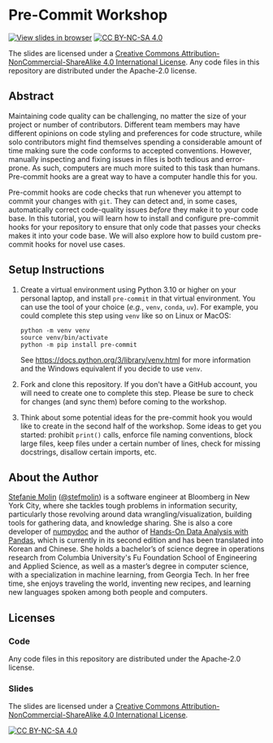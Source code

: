# Pre-Commit Workshop
[![View slides in browser](https://img.shields.io/badge/view-slides-orange?logo=reveal.js&logoColor=white)](https://stefaniemolin.com/pre-commit-workshop/) [![CC BY-NC-SA 4.0][cc-by-nc-sa-shield]][cc-by-nc-sa]

The slides are licensed under a
[Creative Commons Attribution-NonCommercial-ShareAlike 4.0 International License][cc-by-nc-sa]. Any code files in this repository are distributed under the Apache-2.0 license.

## Abstract

Maintaining code quality can be challenging, no matter the size of your project or number of contributors. Different team members may have different opinions on code styling and preferences for code structure, while solo contributors might find themselves spending a considerable amount of time making sure the code conforms to accepted conventions. However, manually inspecting and fixing issues in files is both tedious and error-prone. As such, computers are much more suited to this task than humans. Pre-commit hooks are a great way to have a computer handle this for you.

Pre-commit hooks are code checks that run whenever you attempt to commit your changes with `git`. They can detect and, in some cases, automatically correct code-quality issues *before* they make it to your code base. In this tutorial, you will learn how to install and configure pre-commit hooks for your repository to ensure that only code that passes your checks makes it into your code base. We will also explore how to build custom pre-commit hooks for novel use cases.

## Setup Instructions

1. Create a virtual environment using Python 3.10 or higher on your personal laptop, and install `pre-commit` in that virtual environment. You can use the tool of your choice (*e.g.*, `venv`, `conda`, `uv`). For example, you could complete this step using `venv` like so on Linux or MacOS:

    ```shell
    python -m venv venv
    source venv/bin/activate
    python -m pip install pre-commit
    ```

    See https://docs.python.org/3/library/venv.html for more information and the Windows equivalent if you decide to use `venv`.

2. Fork and clone this repository. If you don't have a GitHub account, you will need to create one to complete this step. Please be sure to check for changes (and sync them) before coming to the workshop.

3. Think about some potential ideas for the pre-commit hook you would like to create in the second half of the workshop. Some ideas to get you started: prohibit `print()` calls, enforce file naming conventions, block large files, keep files under a certain number of lines, check for missing docstrings, disallow certain imports, etc.


## About the Author

[Stefanie Molin](https://stefaniemolin.com) ([@stefmolin](https://github.com/stefmolin)) is a software engineer at Bloomberg in New York City, where she tackles tough problems in information security, particularly those revolving around data wrangling/visualization, building tools for gathering data, and knowledge sharing. She is also a core developer of [numpydoc](https://github.com/numpy/numpydoc) and the author of [Hands-On Data Analysis with Pandas](https://www.amazon.com/dp/1800563450/), which is currently in its second edition and has been translated into Korean and Chinese. She holds a bachelor’s of science degree in operations research from Columbia University's Fu Foundation School of Engineering and Applied Science, as well as a master’s degree in computer science, with a specialization in machine learning, from Georgia Tech. In her free time, she enjoys traveling the world, inventing new recipes, and learning new languages spoken among both people and computers.

## Licenses

### Code
Any code files in this repository are distributed under the Apache-2.0 license.

### Slides
The slides are licensed under a
[Creative Commons Attribution-NonCommercial-ShareAlike 4.0 International License][cc-by-nc-sa].

[![CC BY-NC-SA 4.0][cc-by-nc-sa-image]][cc-by-nc-sa]

[cc-by-nc-sa]: http://creativecommons.org/licenses/by-nc-sa/4.0/
[cc-by-nc-sa-image]: https://licensebuttons.net/l/by-nc-sa/4.0/88x31.png
[cc-by-nc-sa-shield]: https://img.shields.io/badge/License-CC%20BY--NC--SA%204.0-lightgrey.svg
